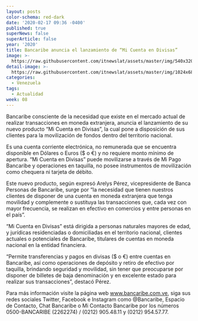 ```yaml
---
layout: posts
color-schema: red-dark
date: '2020-02-17 09:36 -0400'
published: true
superNews: false
superArticle: false
year: '2020'
title: Bancaribe anuncia el lanzamiento de “Mi Cuenta en Divisas”
image: >-
  https://raw.githubusercontent.com/itnewslat/assets/master/img/540x320/Euros-p.jpg
detail-image: >-
  https://raw.githubusercontent.com/itnewslat/assets/master/img/1024x680/Euros-g.jpg
categories:
  - Venezuela
tags:
  - Actualidad
week: 08
---
```

Bancaribe consciente de la necesidad que existe en el mercado actual de realizar transacciones en moneda extranjera, anuncia  el lanzamiento de su nuevo producto “Mi Cuenta en Divisas”, la cual pone a disposición de sus clientes para la movilización de fondos dentro del territorio nacional.

Es una cuenta corriente electrónica, no remunerada que se encuentra disponible en Dólares o Euros ($ o €) y no requiere monto mínimo de apertura. “Mi Cuenta en Divisas” puede movilizarse a través de Mi Pago Bancaribe y operaciones en taquilla, no posee instrumentos de movilización como chequera ni tarjeta de débito.

Este nuevo producto, según expresó Arelys Pérez, vicepresidente de Banca Personas de Bancaribe, surge por “la necesidad que tienen nuestros clientes de disponer de una cuenta en moneda extranjera que tenga movilidad y complemente o sustituya las transacciones que, cada vez con mayor frecuencia, se realizan en efectivo en comercios y entre personas en el país”.

“Mi Cuenta en Divisas” está dirigida a personas naturales mayores de edad, y jurídicas residenciadas o domiciliadas en el territorio nacional, clientes actuales o potenciales de Bancaribe, titulares de cuentas en moneda nacional en la entidad financiera.

“Permite transferencias y pagos en divisas ($ o €) entre cuentas en Bancaribe, así como operaciones de depósito y retiro de efectivo por taquilla, brindando seguridad y movilidad, sin tener que preocuparse por disponer de billetes de baja denominación y en excelente estado para realizar sus transacciones”, destacó Pérez.

Para más información visite la página web www.bancaribe.com.ve, siga sus redes sociales Twitter, Facebook e Instagram como @Bancaribe, Espacio de Contacto, Chat Bancaribe o Mi Contacto Bancaribe por  los  números  0500-BANCARIBE  (2262274)  /  (0212)  905.48.11  y  (0212) 954.57.77.
